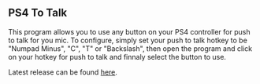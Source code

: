 ## PS4 To Talk

This program allows you to use any button on your PS4 controller for push to talk for you mic. To configure, simply set your push to talk hotkey to be "Numpad Minus", "C", "T" or "Backslash", then open the program and click on your hotkey for push to talk and finnaly select the button to use.

Latest release can be found [here](https://github.com/xp4xbox/PS4-To-Talk/blob/master/release/PS4_To_Talk.exe?raw=true).
